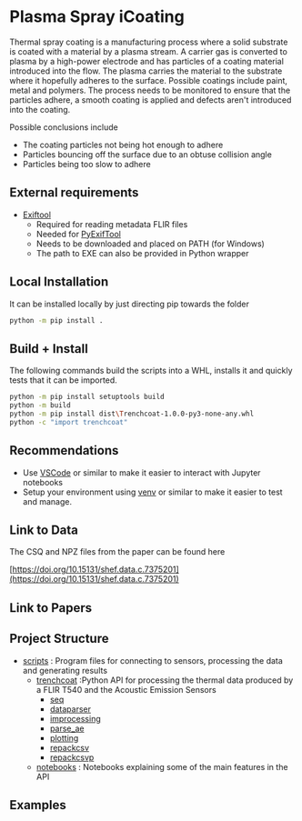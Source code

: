 # Plasma Spray iCoating

Thermal spray coating is a manufacturing process where a solid substrate is coated with a material by a plasma stream. A carrier gas is converted to plasma by a high-power electrode and has particles of a coating material introduced into the flow. The plasma carries the material to the substrate where it hopefully adheres to the surface. Possible coatings include paint, metal and polymers. The process needs to be monitored to ensure that the particles adhere, a smooth coating is applied and defects aren't introduced into the coating. 

Possible conclusions include 
  - The coating particles not being hot enough to adhere
  - Particles bouncing off the surface due to an obtuse collision angle
  - Particles being too slow to adhere

## External requirements

- [Exiftool](https://exiftool.org/)
    + Required for reading metadata FLIR files
    + Needed for [PyExifTool](https://pypi.org/project/PyExifTool/)
    + Needs to be downloaded and placed on PATH (for Windows)
    + The path to EXE can also be provided in Python wrapper
 
## Local Installation

It can be installed locally by just directing pip towards the folder

```bash
python -m pip install .
```

## Build + Install
The following commands build the scripts into a WHL, installs it and quickly tests that it can be imported.

```bash
python -m pip install setuptools build
python -m build
python -m pip install dist\Trenchcoat-1.0.0-py3-none-any.whl
python -c "import trenchcoat"
```

## Recommendations

- Use [VSCode](https://code.visualstudio.com/) or similar to make it easier to interact with Jupyter notebooks
- Setup your environment using [venv](https://docs.python.org/3/library/venv.html) or similar to make it easier to test and manage.
  
## Link to Data
The CSQ and NPZ files from the paper can be found here

[https://doi.org/10.15131/shef.data.c.7375201](https://doi.org/10.15131/shef.data.c.7375201)

## Link to Papers

## Project Structure

- [scripts](src) : Program files for connecting to sensors, processing the data and generating results
  + [trenchcoat](src/trenchcoat) :Python API for processing the thermal data produced by a FLIR T540 and the Acoustic Emission Sensors
      * [seq](src/trenchcoat/seq)
      * [dataparser](src/trenchcoat/dataparser)
      * [improcessing](src/trenchcoat/improcessing)
      * [parse_ae](src/trenchcoat/parse_ae)
      * [plotting](src/trenchcoat/plotting)
      * [repackcsv](src/trenchcoat/repackcsv)
      * [repackcsvp](src/trenchcoat/repackcsvp)
  + [notebooks](notebooks) : Notebooks explaining some of the main features in the API

## Examples

